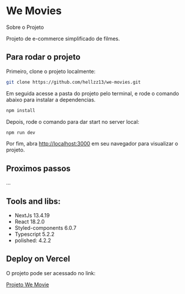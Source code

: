 # We Movies

Sobre o Projeto

Projeto de e-commerce simplificado de filmes.

## **Para rodar o projeto**

Primeiro, clone o projeto localmente:

```bash
git clone https://github.com/hellzz13/we-movies.git
```

Em seguida acesse a pasta do projeto pelo terminal, e rode o comando abaixo para instalar a dependencias.

```bash
npm install
```

Depois, rode o comando para dar start no server local:

```bash
npm run dev
```

Por fim, abra [http://localhost:3000](http://localhost:3000/) em seu navegador para visualizar o projeto.

## **Proximos passos**

...

## **Tools and libs:**

- NextJs 13.4.19
- React 18.2.0
- Styled-components 6.0.7
- Typescript 5.2.2
- polished: 4.2.2

## **Deploy on Vercel**

O projeto pode ser acessado no link:

[Projeto We Movie](https://we-movies-bice.vercel.app/)
